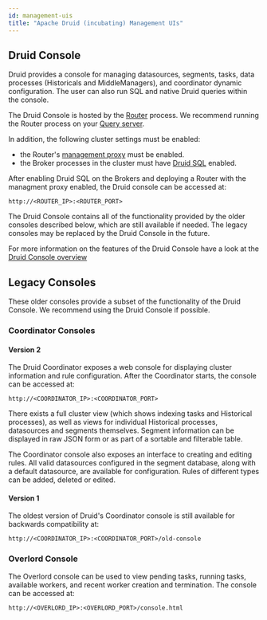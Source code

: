 ```yaml
---
id: management-uis
title: "Apache Druid (incubating) Management UIs"
---
```


<!--
  ~ Licensed to the Apache Software Foundation (ASF) under one
  ~ or more contributor license agreements.  See the NOTICE file
  ~ distributed with this work for additional information
  ~ regarding copyright ownership.  The ASF licenses this file
  ~ to you under the Apache License, Version 2.0 (the
  ~ "License"); you may not use this file except in compliance
  ~ with the License.  You may obtain a copy of the License at
  ~
  ~   http://www.apache.org/licenses/LICENSE-2.0
  ~
  ~ Unless required by applicable law or agreed to in writing,
  ~ software distributed under the License is distributed on an
  ~ "AS IS" BASIS, WITHOUT WARRANTIES OR CONDITIONS OF ANY
  ~ KIND, either express or implied.  See the License for the
  ~ specific language governing permissions and limitations
  ~ under the License.
  -->


## Druid Console

Druid provides a console for managing datasources, segments, tasks, data processes (Historicals and MiddleManagers), and coordinator dynamic configuration. The user can also run SQL and native Druid queries within the console.

The Druid Console is hosted by the [Router](../development/router.md) process. We recommend running the Router process on your [Query server](../design/processes.md).

In addition, the following cluster settings must be enabled:

- the Router's [management proxy](../development/router.html#enabling-the-management-proxy) must be enabled.
- the Broker processes in the cluster must have [Druid SQL](../querying/sql.md) enabled.

After enabling Druid SQL on the Brokers and deploying a Router with the managment proxy enabled, the Druid console can be accessed at:

```
http://<ROUTER_IP>:<ROUTER_PORT>
```

The Druid Console contains all of the functionality provided by the older consoles described below, which are still available if needed. The legacy consoles may be replaced by the Druid Console in the future.

For more information on the features of the Druid Console have a look at the [Druid Console overview](./druid-console.md)

## Legacy Consoles

These older consoles provide a subset of the functionality of the Druid Console. We recommend using the Druid Console if possible.

### Coordinator Consoles

#### Version 2

The Druid Coordinator exposes a web console for displaying cluster information and rule configuration. After the Coordinator starts, the console can be accessed at:

```
http://<COORDINATOR_IP>:<COORDINATOR_PORT>
```

There exists a full cluster view (which shows indexing tasks and Historical processes), as well as views for individual Historical processes, datasources and segments themselves. Segment information can be displayed in raw JSON form or as part of a sortable and filterable table.

The Coordinator console also exposes an interface to creating and editing rules. All valid datasources configured in the segment database, along with a default datasource, are available for configuration. Rules of different types can be added, deleted or edited.

#### Version 1

The oldest version of Druid's Coordinator console is still available for backwards compatibility at:

```
http://<COORDINATOR_IP>:<COORDINATOR_PORT>/old-console
```

### Overlord Console

The Overlord console can be used to view pending tasks, running tasks, available workers, and recent worker creation and termination. The console can be accessed at:

```
http://<OVERLORD_IP>:<OVERLORD_PORT>/console.html
```
